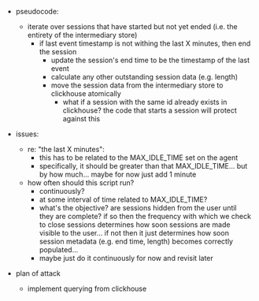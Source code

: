 - pseudocode:
  - iterate over sessions that have started but not yet ended (i.e. the entirety of the intermediary store)
    - if last event timestamp is not withing the last X minutes, then end the session
      - update the session's end time to be the timestamp of the last event
      - calculate any other outstanding session data (e.g. length)
      - move the session data from the intermediary store to clickhouse atomically
        - what if a session with the same id already exists in clickhouse? the code that starts a session will protect against this

- issues:
  - re: "the last X minutes":
    - this has to be related to the MAX_IDLE_TIME set on the agent
    - specifically, it should be greater than that MAX_IDLE_TIME... but by how much... maybe for now just add 1 minute
  - how often should this script run?
    - continuously?
    - at some interval of time related to MAX_IDLE_TIME?
    - what's the objective? are sessions hidden from the user until they are complete? if so then the frequency with which we check to close sessions determines how soon sessions are made visible to the user... if not then it just determines how soon session metadata (e.g. end time, length) becomes correctly populated...
    - maybe just do it continuously for now and revisit later

- plan of attack
  - implement querying from clickhouse
